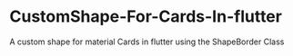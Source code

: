 # CustomShape-For-Cards-In-flutter
A custom shape for material Cards in flutter using the ShapeBorder Class
